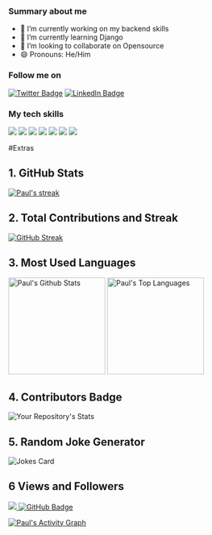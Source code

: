 
<!--**paulnyabaro/paulnyabaro** is a ✨ _special_ ✨ repository because its `README.md` (this file) appears on your GitHub profile.-->

### Summary about me

- 🔭 I’m currently working on my backend skills
- 🌱 I’m currently learning Django
- 👯 I’m looking to collaborate on Opensource
- 😄 Pronouns: He/Him


<!-- - 💬 Ask me about CSS and design -->
<!-- - ⚡ Fun fact: I love CSS 😄 -->

<!-- - 📫 How to reach me: use my email (paulnyabaro@gmail.com)-->
<!-- - 🤔 I’m looking for help with -->




<!--[![Paul's GitHub Banner](./assets/banner.jpg)](https://paulnyabaro.com)-->

### Follow me on 
[![Twitter Badge](https://img.shields.io/badge/Twitter-Profile-informational?style=flat&logo=twitter&logoColor=white&color=1CA2F1)](https://x.com/paulnyabaro)
[![LinkedIn Badge](https://img.shields.io/badge/LinkedIn-Profile-informational?style=flat&logo=linkedin&logoColor=white&color=0D76A8)](https://www.linkedin.com/in/paul-nyabaro-35433114a/)


### My tech skills
[](https://img.shields.io/badge/Style-CSS-informational?style=flat&logo=css3&logoColor=white&color=4AB197)
![](https://img.shields.io/badge/Style-Sass-informational?style=flat&logo=Sass&logoColor=white&color=4AB197)
![](https://img.shields.io/badge/Code-JavaScript-informational?style=flat&logo=JavaScript&logoColor=white&color=4AB197)
![](https://img.shields.io/badge/Code-MySQL-informational?style=flat&logo=MySQL&logoColor=white&color=4AB197)
![](https://img.shields.io/badge/Test-Cypress-informational?style=flat&logo=Cypress&logoColor=white&color=4AB197)
![](https://img.shields.io/badge/Tools-GitHub-informational?style=flat&logo=GitHub&logoColor=white&color=4AB197)
![](https://img.shields.io/badge/Tools-GitLab-informational?style=flat&logo=GitLab&logoColor=white&color=4AB197)
![](https://img.shields.io/badge/Tools-Postman-informational?style=flat&logo=Postman&logoColor=white&color=4AB197)


#Extras
## 1. GitHub Stats
<a href="https://github.com/DenverCoder1/github-readme-streak-stats">
    <img title="🔥 Get streak stats for your profile at git.io/streak-stats" alt="Paul's streak" src="https://github-readme-streak-stats-eight.vercel.app/?user=paulnyabaro&theme=monokai-metallian&hide_border=true&short_numbers=true"/>
</a>

## 2. Total Contributions and Streak
<a href="https://git.io/streak-stats"><img src="https://streak-stats.demolab.com?user=paulnyabaro&theme=java-dark&hide_border=true&short_numbers=true" alt="GitHub Streak" /></a>
## 3. Most Used Languages

<a href="https://github.com/anuraghazra/github-readme-stats"><img alt="Paul's Github Stats" src="https://denvercoder1-github-readme-stats.vercel.app/api/?username=paulnyabaro&show_icons=true&include_all_commits=true&count_private=true&theme=react&hide_border=true&bg_color=1F222E&title_color=F85D7F&icon_color=F8D866" height="192px"/></a>
<a href="https://github.com/anuraghazra/github-readme-stats"><img alt="Paul's Top Languages" src="https://denvercoder1-github-readme-stats.vercel.app/api/top-langs/?username=paulnyabaro&langs_count=8&layout=compact&theme=react&hide_border=true&bg_color=1F222E&title_color=F85D7F&icon_color=F8D866&hide=Jupyter%20Notebook,Roff" height="192px"/></a>

## 4. Contributors Badge
![Your Repository's Stats](https://contrib.rocks/image?repo=paulnyabaro/paulnyabaro)


## 5. Random Joke Generator
![Jokes Card](https://readme-jokes.vercel.app/api)

## 6 Views and Followers

<a href="https://komarev.com/ghpvc/?username=paulnyabaro">
    <img src="https://komarev.com/ghpvc/?username=paulnyabaro">
</a>
<a href="https://img.shields.io/github/followers/paulnyabaro"><img src="https://img.shields.io/github/followers/paulnyabaro?label=Followers&style=social" alt="GitHub Badge"></a>


<a href="https://github.com/ashutosh00710/github-readme-activity-graph"><img alt="Paul's Activity Graph" src="https://github-readme-activity-graph.vercel.app/graph/?username=paulnyabaro&bg_color=1F222E&color=F8D866&line=F85D7F&point=FFFFFF&hide_border=true" /></a>
